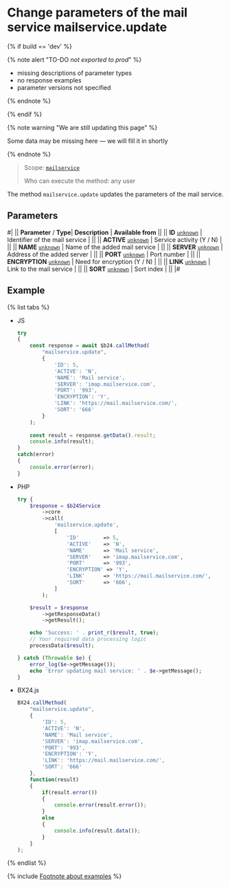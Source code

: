 # Change parameters of the mail service mailservice.update

{% if build == 'dev' %}

{% note alert "TO-DO _not exported to prod_" %}

- missing descriptions of parameter types
- no response examples
- parameter versions not specified

{% endnote %}

{% endif %}

{% note warning "We are still updating this page" %}

Some data may be missing here — we will fill it in shortly

{% endnote %}

> Scope: [`mailservice`](../scopes/permissions.md)
>
> Who can execute the method: any user

The method `mailservice.update` updates the parameters of the mail service.

## Parameters

#|
||  **Parameter** / **Type**| **Description** | **Available from** ||
|| **ID**
[`unknown`](../data-types.md) | Identifier of the mail service | ||
|| **ACTIVE**
[`unknown`](../data-types.md) | Service activity (Y / N) | ||
|| **NAME**
[`unknown`](../data-types.md) | Name of the added mail service | ||
|| **SERVER**
[`unknown`](../data-types.md) | Address of the added server | ||
|| **PORT**
[`unknown`](../data-types.md) | Port number | ||
|| **ENCRYPTION**
[`unknown`](../data-types.md) | Need for encryption (Y / N) | ||
|| **LINK**
[`unknown`](../data-types.md) | Link to the mail service | ||
|| **SORT**
[`unknown`](../data-types.md) | Sort index | ||
|#

## Example

{% list tabs %}

- JS


    ```js
    try
    {
    	const response = await $b24.callMethod(
    		"mailservice.update",
    		{
    			'ID': 5,
    			'ACTIVE': 'N',
    			'NAME': 'Mail service',
    			'SERVER': 'imap.mailservice.com',
    			'PORT': '993',
    			'ENCRYPTION': 'Y',
    			'LINK': 'https://mail.mailservice.com/',
    			'SORT': '666'
    		}
    	);
    	
    	const result = response.getData().result;
    	console.info(result);
    }
    catch(error)
    {
    	console.error(error);
    }
    ```

- PHP


    ```php
    try {
        $response = $b24Service
            ->core
            ->call(
                'mailservice.update',
                [
                    'ID'        => 5,
                    'ACTIVE'    => 'N',
                    'NAME'      => 'Mail service',
                    'SERVER'    => 'imap.mailservice.com',
                    'PORT'      => '993',
                    'ENCRYPTION' => 'Y',
                    'LINK'      => 'https://mail.mailservice.com/',
                    'SORT'      => '666',
                ]
            );
    
        $result = $response
            ->getResponseData()
            ->getResult();
    
        echo 'Success: ' . print_r($result, true);
        // Your required data processing logic
        processData($result);
    
    } catch (Throwable $e) {
        error_log($e->getMessage());
        echo 'Error updating mail service: ' . $e->getMessage();
    }
    ```

- BX24.js

    ```js
    BX24.callMethod(
        "mailservice.update",
        {
            'ID': 5,
            'ACTIVE': 'N',
            'NAME': 'Mail service',
            'SERVER': 'imap.mailservice.com',
            'PORT': '993',
            'ENCRYPTION': 'Y',
            'LINK': 'https://mail.mailservice.com/',
            'SORT': '666'
        },
        function(result)
        {
            if(result.error())
            {
                console.error(result.error());
            }
            else
            {
                console.info(result.data());
            }
        }
    );
    ```

{% endlist %}

{% include [Footnote about examples](../../_includes/examples.md) %}